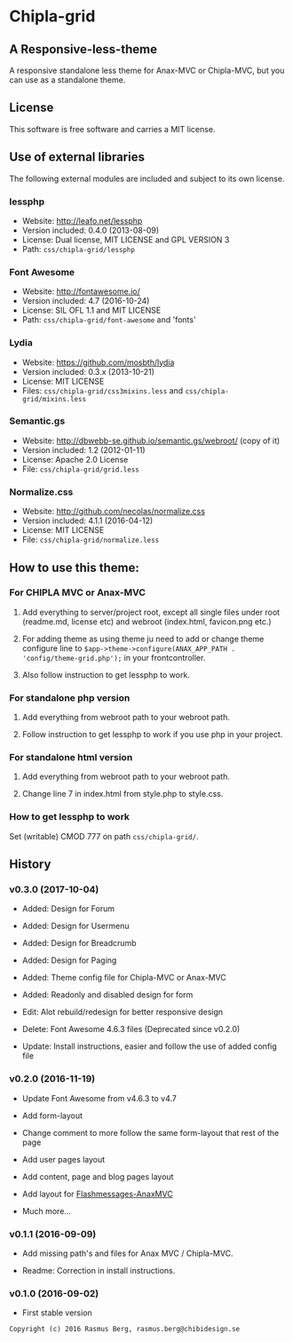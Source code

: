 Chipla-grid
===========

A Responsive-less-theme
-----------------------

A responsive standalone less theme for Anax-MVC or Chipla-MVC, but you can use as a standalone theme.

License
-------

This software is free software and carries a MIT license.

Use of external libraries
-------------------------

The following external modules are included and subject to its own license.

### lessphp
 * Website: http://leafo.net/lessphp
 * Version included: 0.4.0 (2013-08-09)
 * License: Dual license, MIT LICENSE and GPL VERSION 3
 * Path: `css/chipla-grid/lessphp`
 
### Font Awesome
 * Website: http://fontawesome.io/
 * Version included: 4.7 (2016-10-24)
 * License: SIL OFL 1.1 and MIT LICENSE
 * Path: `css/chipla-grid/font-awesome` and 'fonts'

### Lydia
 * Website: https://github.com/mosbth/lydia
 * Version included: 0.3.x (2013-10-21)
 * License: MIT LICENSE
 * Files: `css/chipla-grid/css3mixins.less` and `css/chipla-grid/mixins.less`
 
### Semantic.gs
 * Website: http://dbwebb-se.github.io/semantic.gs/webroot/ (copy of it)
 * Version included: 1.2 (2012-01-11)
 * License: Apache 2.0 License
 * File: `css/chipla-grid/grid.less`
 
### Normalize.css
 * Website: http://github.com/necolas/normalize.css
 * Version included: 4.1.1 (2016-04-12)
 * License: MIT LICENSE
 * File: `css/chipla-grid/normalize.less`

How to use this theme:
----------------------

### For CHIPLA MVC or Anax-MVC

1. Add everything to server/project root, except all single files under root (readme.md, license etc) and webroot (index.html, favicon.png etc.)

2. For adding theme as using theme ju need to add or change theme configure line to `$app->theme->configure(ANAX_APP_PATH . 'config/theme-grid.php');` in your frontcontroller.

3. Also follow instruction to get lessphp to work.

### For standalone php version

1. Add everything from webroot path to your webroot path.

2. Follow instruction to get lessphp to work if you use php in your project.

### For standalone html version

1. Add everything from webroot path to your webroot path.

2. Change line 7 in index.html from style.php to style.css.

### How to get lessphp to work

Set (writable) CMOD 777 on path `css/chipla-grid/`.
 
History
-------

### v0.3.0 (2017-10-04)

* Added: Design for Forum

* Added: Design for Usermenu

* Added: Design for Breadcrumb

* Added: Design for Paging

* Added: Theme config file for Chipla-MVC or Anax-MVC

* Added: Readonly and disabled design for form

* Edit: Alot rebuild/redesign for better responsive design

* Delete: Font Awesome 4.6.3 files (Deprecated since v0.2.0)

* Update: Install instructions, easier and follow the use of added config file


### v0.2.0 (2016-11-19)

 * Update Font Awesome from v4.6.3 to v4.7
 
 * Add form-layout
 
 * Change comment to more follow the same form-layout that rest of the page
 
 * Add user pages layout
 
 * Add content, page and blog pages layout
 
 * Add layout for [Flashmessages-AnaxMVC](https://github.com/davedoff/Flashmessages-AnaxMVC)
 
 * Much more...
 

### v0.1.1 (2016-09-09)

 * Add missing path's and files for Anax MVC / Chipla-MVC.
 
 * Readme: Correction in install instructions.
 

### v0.1.0 (2016-09-02)

 * First stable version
 
 
```
Copyright (c) 2016 Rasmus Berg, rasmus.berg@chibidesign.se
```
